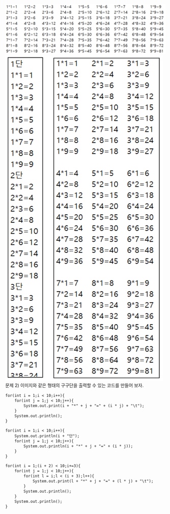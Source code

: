 ![image](./images/image39.png)
![image](./images/image40.png)
문제 2) 이미지와 같은 형태의 구구단을 출력할 수 있는 코드를 만들어 보자.
```
for(int i = 1;i < 10;i++){
    for(int j = 1;j < 10;j++){
        System.out.print(i + "*" + j + "=" + (i * j) + "\t");
    }
    System.out.println();
}
```
```
for(int i = 1;i < 10;i++){
    System.out.println(i + "단");
    for(int j = 1;j < 10;j++){
        System.out.println(i + "*" + j + "=" + (i * j));
    }
}
```
```
for(int i = 1;(i + 2) < 10;i+=3){
    for(int j = 1;j < 10;j++){
        for(int l = i;l < (i + 3);l++){
            System.out.print(l + "*" + j + "=" + (l * j) + "\t");
        }
        System.out.println();
    }
    System.out.println();
}
```
